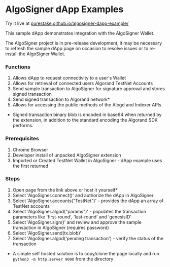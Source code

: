 # AlgoSigner dApp Examples

Try it live at <a href="https://purestake.github.io/algosigner-dapp-example/" target="_blank" rel="noopener noreferrer">purestake.github.io/algosigner-dapp-example/</a>

This sample dApp demonstrates integration with the AlgoSigner Wallet. 

The AlgoSigner project is in pre-release development, it may be necessary to refresh the sample dApp page on occasion to resolve issues or to re-install the AlgoSigner Wallet. 

### Functions
1. Allows dApp to request connectivity to a user's Wallet
2. Allows for retrieval of connected users Algorand TestNet Accounts
3. Send sample transaction to AlgoSigner for signature approval and stores signed transaction 
4. Send signed transaction to Algorand network*
5. Allows for accessing the public methods of the Alogd and Indexer APIs

* Signed transaction binary blob is encoded in base64 when returned by the extension, in addition to the standard encoding the Algorand SDK performs. 

### Prerequisites
1. Chrome Browser
2. Developer install of unpacked AlgoSigner extension
3. Imported or Created TestNet Wallet in AlgoSigner - dApp example uses the first returned

### Steps
1. Open page from the link above or host it yourself* 
2. Select 'AlgoSigner.connect()' and authorize the dApp in AlgoSigner
3. Select 'AlgoSigner.accounts("TestNet")' - provides the dApp an array of TestNet accounts
4. Select 'AlgoSigner.algod("params")' - populates the transaction parameters like 'first-round', 'last-round' and 'genesisID'
5. Select 'AlgoSigner.sign()' and review and approve the sample transaction in AlgoSigner (requires password)
6. Select 'AlgoSigner.send(tx.blob)'
7. Select 'AlgoSigner.algod('pending transaction') - verify the status of the transaction

* A simple self hosted solution is to copy/clone the page locally and run `python3 -m http.server 9000` from the directory 
